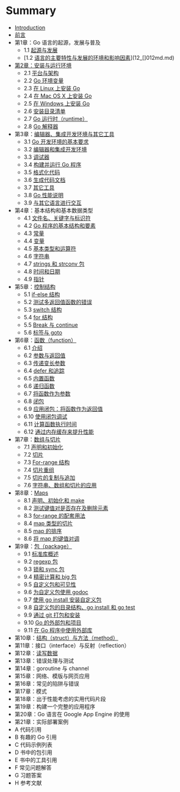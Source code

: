 # Summary

* [Introduction](README.md)
* [前言](preface.md)
* 第1章：Go 语言的起源，发展与普及
   * 1.1 [起源与发展](01.1.md)
   * [1.2 [语言的主要特性与发展的环境和影响因素](01.2.md)](12_[]012md.md)
* [第2章：安装与运行环境](2.md)
   * 2.1 [平台与架构](02.1.md)
   * 2.2 [Go 环境变量](02.2.md)
   * 2.3 [在 Linux 上安装 Go](02.3.md)
   * 2.4 [在 Mac OS X 上安装 Go](02.4.md)
   * 2.5 [在 Windows 上安装 Go](02.5.md)
   * 2.6 [安装目录清单](02.6.md)
   * 2.7 [Go 运行时（runtime）](02.7.md)
   * 2.8 [Go 解释器](02.8.md)
* 第3章：[编辑器、集成开发环境与其它工具](03.0.md)
   * 3.1 [Go 开发环境的基本要求](03.1.md)
   * 3.2 [编辑器和集成开发环境](03.2.md)
   * 3.3 [调试器](03.3.md)
   * 3.4 [构建并运行 Go 程序](03.4.md)
   * 3.5 [格式化代码](03.5.md)
   * 3.6 [生成代码文档](03.6.md)
   * 3.7 [其它工具](03.7.md)
   * 3.8 [Go 性能说明](03.8.md)
   * 3.9 [与其它语言进行交互](03.9.md)
* 第4章：基本结构和基本数据类型
   * 4.1 [文件名、关键字与标识符](04.1.md)
   * 4.2 [Go 程序的基本结构和要素](04.2.md)
   * 4.3 [常量](04.3.md)
   * 4.4 [变量](04.4.md)
   * 4.5 [基本类型和运算符](04.5.md)
   * 4.6 [字符串](04.6.md)
   * 4.7 [strings 和 strconv 包](04.7.md)
   * 4.8 [时间和日期](04.8.md)
   * 4.9 [指针](04.9.md)
* 第5章：[控制结构](05.0.md)
   * 5.1 [if-else 结构](05.1.md)
   * 5.2 [测试多返回值函数的错误](05.2.md)
   * 5.3 [switch 结构](05.3.md)
   * 5.4 [for 结构](05.4.md)
   * 5.5 [Break 与 continue](05.5.md)
   * 5.6 [标签与 goto](05.6.md)
* 第6章：[函数（function）](06.0.md)
   * 6.1 [介绍](06.1.md)
   * 6.2 [参数与返回值](06.2.md)
   * 6.3 [传递变长参数](06.3.md)
   * 6.4 [defer 和追踪](06.4.md)
   * 6.5 [内置函数](06.5.md)
   * 6.6 [递归函数](06.6.md)
   * 6.7 [将函数作为参数](06.7.md)
   * 6.8 [闭包](06.8.md)
   * 6.9 [应用闭包：将函数作为返回值](06.9.md)
   * 6.10 [使用闭包调试](06.10.md)
   * 6.11 [计算函数执行时间](06.11.md)
   * 6.12 [通过内存缓存来提升性能](06.12.md)
* 第7章：[数组与切片](07.0.md)
   * 7.1 [声明和初始化](07.1.md)
   * 7.2 [切片](07.2.md)
   * 7.3 [For-range 结构](07.3.md)
   * 7.4 [切片重组](07.4.md)
   * 7.5 [切片的复制与追加](07.5.md)
   * 7.6 [字符串、数组和切片的应用](07.6.md)
* 第8章：[Maps](08.0.md)
   * 8.1 [声明、初始化和 make](08.1.md)
   * 8.2 [测试键值对是否存在及删除元素](08.2.md)
   * 8.3 [for-range 的配套用法](08.3.md)
   * 8.4 [map 类型的切片](08.4.md)
   * 8.5 [map 的排序](08.5.md)
   * 8.6 [将 map 的键值对调](08.6.md)
* 第9章：[包（package）](09.0.md)
   * 9.1 [标准库概述](09.1.md)
   * 9.2 [regexp 包](09.2.md)
   * 9.3 [锁和 sync 包](09.3.md)
   * 9.4 [精密计算和 big 包](09.4.md)
   * 9.5 [自定义包和可见性](09.5.md)
   * 9.6 [为自定义包使用 godoc](09.6.md)
   * 9.7 [使用 go install 安装自定义包](09.7.md)
   * 9.8 [自定义包的目录结构、go install 和 go test](09.8.md)
   * 9.9 [通过 git 打包和安装](09.9.md)
   * 9.10 [Go 的外部包和项目](09.10.md)
   * 9.11 [在 Go 程序中使用外部库](09.11.md)
* 第10章：[结构（struct）与方法（method）](10.0.md)
* 第11章：接口（interface）与反射（reflection）
* 第12章：[读写数据](12.0.md)
* 第13章：错误处理与测试
* 第14章：goroutine 与 channel
* 第15章：网络、模版与网页应用
* 第16章：常见的陷阱与错误
* 第17章：模式
* 第18章：出于性能考虑的实用代码片段
* 第19章：构建一个完整的应用程序
* 第20章：Go 语言在 Google App Engine 的使用
* 第21章：实际部署案例
* A 代码引用
* B 有趣的 Go 引用
* C 代码示例列表
* D 书中的包引用
* E 书中的工具引用
* F 常见问题解答
* G 习题答案
* H 参考文献
